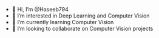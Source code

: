 - 👋 Hi, I’m @Haseeb794
- 👀 I’m interested in Deep Learning and Computer Vision 
- 🌱 I’m currently learning Computer Vision 
- 💞️ I’m looking to collaborate on Computer Vision projects


